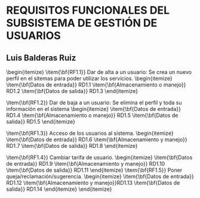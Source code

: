 # REQUISITOS FUNCIONALES DEL SUBSISTEMA  DE GESTIÓN DE USUARIOS
## Luis Balderas Ruiz

\begin{itemize}
  \item{\bf{RF1.1}} Dar de alta a un usuario: Se crea un nuevo perfil en el sitemas para poder utilizar los servicios.
    \begin{itemize}
      \item{\bf{Datos de entrada}} RD1.1
      \item{\bf{Almacenamiento o manejo}} RD1.2
      \item{\bf{Datos de salida}} RD1.3
    \end{itemize}

  \item{\bf{RF1.2}} Dar de baja a un usuario: Se elimina el perfil y toda su información en el sistema
    \begin{itemize}
      \item{\bf{Datos de entrada}} RD1.4
      \item{\bf{Almacenamiento o manejo}} RD1.5
      \item{\bf{Datos de salida}} RD1.5
    \end{itemize}

  \item{\bf{RF1.3}} Acceso de los usuarios al sistema.
     \begin{itemize}
      \item{\bf{Datos de entrada}} RD1.6
      \item{\bf{Almacenamiento y manejo}} RD1.7
      \item{\bf{Datos de salida}} RD1.8
     \end{itemize}

  \item{\bf{RF1.4}} Cambiar tarifa de usuario.
    \begin{itemize}
      \item{\bf{Datos de entrada}} RD1.9
      \item{\bf{Almacenamiento y manejo}} RD1.10
      \item{\bf{Datos de salida}} RD1.11
    \end{itemize}
  \item{\bf{RF1.5}} Poner queja/reclamación/sugerencia.
    \begin{itemize}
      \item{\bf{Datos de entrada}} RD1.12
      \item{\bf{Almacenamiento y manejo}}RD1.13
      \item{\bf{Datos de salida}} RD1.14
    \end{itemize}
\end{itemize}
